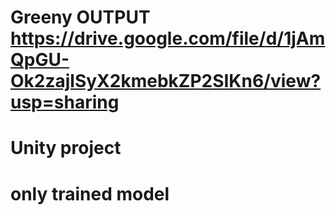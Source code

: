 # Greeny OUTPUT https://drive.google.com/file/d/1jAmQpGU-Ok2zajlSyX2kmebkZP2SIKn6/view?usp=sharing
# Unity project 
# only trained model 

